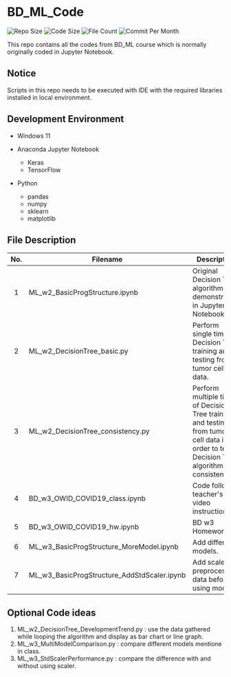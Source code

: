 # BD_ML_Code

![Repo Size](https://img.shields.io/github/repo-size/belongtothenight/BD_ML_Code) ![Code Size](https://img.shields.io/github/languages/code-size/belongtothenight/BD_ML_Code) ![File Count](https://img.shields.io/github/directory-file-count/belongtothenight/BD_ML_Code/src) ![Commit Per Month](https://img.shields.io/github/commit-activity/m/belongtothenight/BD_ML_Code)

This repo contains all the codes from BD_ML course which is normally originally coded in Jupyter Notebook.

## Notice

Scripts in this repo needs to be executed with IDE with the required libraries installed in local environment.

## Development Environment

- Windows 11

- Anaconda Jupyter Notebook
  - Keras
  - TensorFlow

- Python
  - pandas
  - numpy
  - sklearn
  - matplotlib

## File Description

| No. | Filename                                    | Description                                                                                                                             |
| :-: | ------------------------------------------- | --------------------------------------------------------------------------------------------------------------------------------------- |
|  1  | ML_w2_BasicProgStructure.ipynb              | Original Decision Tree algorithm demonstration in Jupyter Notebook.                                                                     |
|  2  | ML_w2_DecisionTree_basic.py                 | Perform single time of Decision Tree training and testing from tumor cell data.                                                         |
|  3  | ML_w2_DecisionTree_consistency.py           | Perform multiple times of Decision Tree training and testing from tumor cell data in order to test Decision Tree algorithm consistency. |
|  4  | BD_w3_OWID_COVID19_class.ipynb              | Code follows teacher's video instruction.                                                                                               |
|  5  | BD_w3_OWID_COVID19_hw.ipynb                 | BD w3 Homework.                                                                                                                         |
|  6  | ML_w3_BasicProgStructure_MoreModel.ipynb    | Add different models.                                                                                                                   |
|  7  | ML_w3_BasicProgStructure_AddStdScaler.ipynb | Add scaler to preprocess data before using models.                                                                                      |

## Optional Code ideas

1. ML_w2_DecisionTree_DevelopmentTrend.py : use the data gathered while looping the algorithm and display as bar chart or line graph.
2. ML_w3_MultiModelComparison.py : compare different models mentione in class.
3. ML_w3_StdScalerPerformance.py : compare the difference with and without using scaler.
